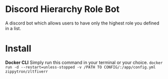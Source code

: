 # Discord Hierarchy Role Bot
A discord bot which allows users to have only the highest role you defined in a list.

# Install
**Docker CLI**
Simply run this command in your terminal or your choice.
```docker run -d --restart=unless-stopped -v /PATH TO CONFIG/:/app/config.yml zippytron/zltfiverr```
